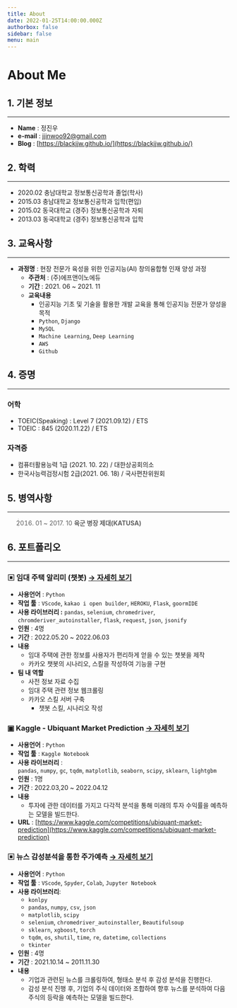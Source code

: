 ```yaml
---
title: About
date: 2022-01-25T14:00:00.000Z
authorbox: false
sidebar: false
menu: main
---
```


# About Me

## 1. 기본 정보

---

- **Name** : 정진우
- **e-mail** : jjinwoo92@gmail.com
- **Blog** : [https://blackjjw.github.io/](https://blackjjw.github.io/)

## 2. 학력

---

- 2020.02 충남대학교 정보통신공학과 졸업(학사)
- 2015.03 충남대학교 정보통신공학과 입학(편입)
- 2015.02 동국대학교 (경주) 정보통신공학과 자퇴
- 2013.03 동국대학교 (경주) 정보통신공학과 입학

## 3. 교육사항

---

- **과정명** : 현장 전문가 육성을 위한 인공지능(AI) 창의융합형 인재 양성 과정
    - **주관처** : (주)에프앤이노에듀
    - **기간** : 2021. 06 ~ 2021. 11
    - **교육내용**
        - 인공지능 기초 및 기술을 활용한 개발 교육을 통해 인공지능 전문가 양성을 목적
        - `Python`, `Django`
        - `MySQL`
        - `Machine Learning`, `Deep Learning`
        - `AWS`
        - `Github`

## 4. 증명

---

### 어학
- TOEIC(Speaking) : Level 7 (2021.09.12) / ETS
- TOEIC : 845 (2020.11.22) / ETS
### 자격증
- 컴퓨터활용능력 1급 (2021. 10. 22) / 대한상공회의소
- 한국사능력검정시험 2급(2021. 06. 18)  / 국사편찬위원회

## 5. 병역사항

---

> 2016. 01 ~ 2017. 10 **육군 병장 제대(KATUSA)**

## 6. 포트폴리오

---

### ▣ 임대 주택 알리미 (챗봇) [→ 자세히 보기](https://github.com/blackJJW/chatbot_kakao_groom)

- **사용언어** : `Python`
- **작업 툴** : `VScode`, `kakao i open builder`, `HEROKU`, `Flask`, `goormIDE`
- **사용 라이브러리 :** `pandas`, `selenium`, `chromedriver`, `chromderiver_autoinstaller`, `flask`, `request`, `json`, `jsonify`
- **인원** : 4명
- **기간** : 2022.05.20 ~ 2022.06.03
- **내용**
    - 임대 주택에 관한 정보를 사용자가 편리하게 얻을 수 있는 챗봇을 제작
    - 카카오 챗봇의 시나리오, 스킬을 작성하여 기능을 구현
- **팀 내 역할**
    - 사전 정보 자료 수집
    - 임대 주택 관련 정보 웹크롤링
    - 카카오 스킬 서버 구축
        - 챗봇 스킬, 시나리오 작성

### ▣ Kaggle - Ubiquant Market Prediction [→ 자세히 보기](https://github.com/blackJJW/Kaggle/tree/main/ubiquant_prediction)

- **사용언어** : `Python`
- **작업 툴** : `Kaggle Notebook`
- **사용 라이브러리** : `pandas`, `numpy`, `gc`, `tqdm`, `matplotlib`, `seaborn`, `scipy`, `sklearn`, `lightgbm`
- **인원** : 1명
- **기간** : 2022.03,20 ~ 2022.04.12
- **내용**
    - 투자에 관한 데이터를 가지고 다각적 분석을 통해 미래의 투자 수익률을 예측하는 모델을 빌드한다.
- **URL** :  [https://www.kaggle.com/competitions/ubiquant-market-prediction](https://www.kaggle.com/competitions/ubiquant-market-prediction)

### ▣ 뉴스 감성분석을 통한 주가예측 [→ 자세히 보기](https://github.com/blackJJW/A-final)

- **사용언어** : `Python`
- **작업 툴** : `VScode`, `Spyder`, `Colab`, `Jupyter Notebook`
- **사용 라이브러리**:
    - `konlpy`
    - `pandas`, `numpy`, `csv`, `json`
    - `matplotlib`, `scipy`
    - `selenium`, `chromedriver_autoinstaller`, `Beautifulsoup`
    - `sklearn`, `xgboost`, `torch`
    - `tqdm`, `os`, `shutil`, `time`, `re`, `datetime`, `collections`
    - `tkinter`
- **인원** : 4명
- **기간** :  2021.10.14 ~ 2011.11.30
- **내용**
    - 기업과 관련된 뉴스를 크롤링하여, 형태소 분석 후 감성 분석을 진행한다.
    - 감성 분석 진행 후, 기업의 주식 데이터와 조합하여 향후 뉴스를 분석하여 다음 주식의 등락을 예측하는 모델을 빌드한다.

